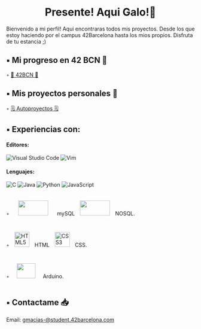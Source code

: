 <h1 align="center"> Presente! Aqui Galo!👋 </h1>

Bienvenido a mi perfil! Aqui encontraras todos mis proyectos. Desde los que estoy haciendo por el campus 42Barcelona hasta los mios propios. Disfruta de tu estancia ;)

## ▪️ Mi progreso en 42 BCN 🌠

◦ [👾 42BCN 👾](https://github.com/gjmacias/42BCN)

## ▪️ Mis proyectos personales 🧐

◦ [🗒️ Autoproyectos 🗒️](https://github.com/gjmacias/autoproyectos)

## ▪️ Experiencias con:
#### Editores:
![Visual Studio Code](https://img.shields.io/badge/Visual%20Studio%20Code-0078d7.svg?style=for-the-badge&logo=visual-studio-code&logoColor=white)
![Vim](https://img.shields.io/badge/VIM-%2311AB00.svg?style=for-the-badge&logo=vim&logoColor=white)  

#### Lenguajes:
![C](https://img.shields.io/badge/c-%2300599C.svg?style=for-the-badge&logo=c&logoColor=white)
![Java](https://img.shields.io/badge/java-%23ED8B00.svg?style=for-the-badge&logo=java&logoColor=white)
![Python](https://img.shields.io/badge/python-3670A0?style=for-the-badge&logo=python&logoColor=ffdd54)
![JavaScript](https://img.shields.io/badge/javascript-%23323330.svg?style=for-the-badge&logo=javascript&logoColor=%23F7DF1E)

◦ <img style="margin: 20px" src="https://hoplasoftware.com/wp-content/uploads/2021/07/1024px-MySQL.ff87215b43fd7292af172e2a5d9b844217262571.png" width="80" height="40"/> mySQL     <img style="margin: 10px" src="https://upload.wikimedia.org/wikipedia/commons/thumb/5/5e/Cassandra_logo.svg/1200px-Cassandra_logo.svg.png" width="80" height="40"/> NOSQL.

◦ <img style="margin: 10px" src="https://profilinator.rishav.dev/skills-assets/html5-original-wordmark.svg" alt="HTML5" height="40" /> HTML <img style="margin: 10px" src="https://profilinator.rishav.dev/skills-assets/css3-original-wordmark.svg" alt="CSS3" height="40" /> CSS.


◦<img style="margin: 20px" src="https://upload.wikimedia.org/wikipedia/commons/thumb/e/e0/ArduinoLogo_%C2%AE.svg/250px-ArduinoLogo_%C2%AE.svg.png" width="50" height="40"/>Arduino.




## ▪️ Contactame 📥

Email: gmacias-@student.42barcelona.com
<!--
**gjmacias/gjmacias** is a ✨ _special_ ✨ repository because its `README.md` (this file) appears on your GitHub profile.

Here are some ideas to get you started:

- 🔭 I’m currently working on ...
- 🌱 I’m currently learning ...
- 👯 I’m looking to collaborate on ...
- 🤔 I’m looking for help with ...
- 💬 Ask me about ...
- 📫 How to reach me: ...
- 😄 Pronouns: ...
- ⚡ Fun fact: ...
-->

